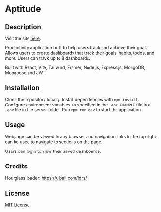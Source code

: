 # Aptitude

## Description

Visit the site [here](https://withaptitude.com/).

Productivity application built to help users track and achieve their goals. Allows users to create dashboards that track their goals, habits, todos, and more. Users can travk up to 8 dashboards.

Built with React, Vite, Tailwind, Framer, Node.js, Express.js, MongoDB, Mongoose and JWT.

## Installation

Clone the repository locally. Install dependencies with `npm install`. Configure environment variables as specified in the `.env.EXAMPLE` file in a `.env` file in the server folder. Run `npm run dev` to start the application.

## Usage

Webpage can be viewed in any browser and navigation links in the top right can be used to navigate to sections on the page.

Users can login to view their saved dashboards.

## Credits

Hourglass loader: https://uiball.com/ldrs/ <br>

## License

[MIT License](https://opensource.org/license/mit)
